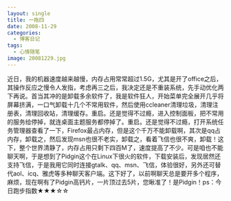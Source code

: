 ```yaml
---
layout: single
title: 一拖四
date: 2008-11-29
categories:
  - 博客日记
tags:
  - 心情随笔
image: 20081229.jpg
---
```


近日，我的机器速度越来越慢，内存占用常常超过1.5G，尤其是开了office之后，其操作反应之慢令人发指，考虑再三之后，我决定还是不重装系统，先手动优化两下再说。首当其冲的是卸载多余软件了，我是软件狂人，开始菜单完全展开几乎将屏幕挤满，一口气卸载十几个不常用软件，然后使用ccleaner清理垃圾，清理注册表，清理回收站，清理缓存。重启。还是觉得不过瘾，进入控制面板，把不常用的服务给停掉，就连桌面主题服务都停掉了。重启。还是觉得不过瘾，打开系统任务管理器查看了一下，Firefox最占内存，但是这个千万不能卸载啊，其次是qq占内存，卸载之，然后发现msn也很不老实，卸载之，看着飞信也很不爽，卸载！这下，整个世界清静了，内存占用只剩下四百M了，速度提高了不少。可是咱也不能聊天啊，于是想到了Pidgin这个在Linux下很火的软件，下载安装后，发现居然还支持飞信，于是我用它同时连接gtalk、qq、msn、飞信，体验很好，另外还可替代aol、icq、雅虎等多种聊天客户端。这下好了，以前啊聊天总是要开多个程序，麻烦，现在啊有了Pidgin高钙片，一片顶过去5片，您瞅准了！是Pidgin！ps：今日跑步指数&#9733;&#9733;&#9733;&#9734;&#9734;
